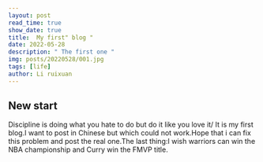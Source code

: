 ```yaml
---
layout: post
read_time: true
show_date: true
title:  My first" blog "
date: 2022-05-28 
description: " The first one "
img: posts/20220528/001.jpg 
tags: [life]
author: Li ruixuan
---
```


## New start
<!-- 这是一个类似于“Hello world”的博客，简单但是是个开始。
之所以弄这个博客，是因为我觉得有一个自己的博客这件事挺有意思。完成这件事的难度。绝不很高，即使是对我这样一个小白来说。
后续将会在这个博客上放一些我觉得有意思的东西，另一方面也记录一下自己认为重要的事，幸运的话这个博客的存在将会伴随我很久。不幸的话它过段时间就被我忘在身后。不论怎样，总归是某种意义上的“进步”。最后说一下我近期一直在想的一件事：勇士总冠军、库里FMVP！！！-->
<tweet>Discipline is doing what you hate to do but do it like you love it/<tweet>
It is my first blog.I want to post in Chinese but which could not work.Hope that i can fix this problem and post the real one.The last thing:I wish warriors can win the NBA championship and Curry win the FMVP title.

